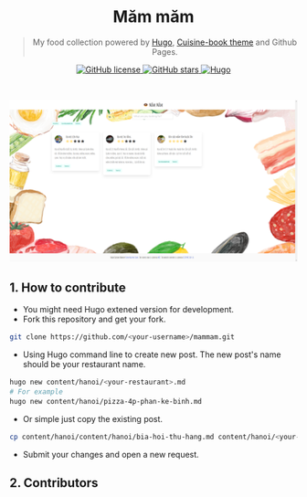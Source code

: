 <div align="center">
	<h1>Măm măm</h1>
	<blockquote align="center">My food collection powered by <a href="https://gohugo.io">Hugo</a>, <a href="https://github.com/ntk148v/hugo-cuisine-book">Cuisine-book theme</a> and Github Pages.</blockquote>
	<p>
		<a href="https://github.com/ntk148v/mammam/blob/master/LICENSE">
			<img alt="GitHub license" src="https://img.shields.io/github/license/ntk148v/mammam?style=for-the-badge">
		</a>
		<a href="https://github.com/ntk148v/mammam/stargazers">
            <img alt="GitHub stars" src="https://img.shields.io/github/stars/ntk148v/mammam?style=for-the-badge">
        </a>
        <a href="https://gohugo.io">
            <img alt="Hugo" src="https://img.shields.io/badge/hugo-0.68-blue.svg?style=for-the-badge">
        </a>
	</p><br>
    <p>
        <img src="./screenshot.png">
    </p>
</div>

## 1. How to contribute

- You might need Hugo extened version for development.
- Fork this repository and get your fork.

```bash
git clone https://github.com/<your-username>/mammam.git
```

- Using Hugo command line to create new post. The new post's name should be your restaurant name.

```bash
hugo new content/hanoi/<your-restaurant>.md
# For example
hugo new content/hanoi/pizza-4p-phan-ke-binh.md
```

- Or simple just copy the existing post.

```bash
cp content/hanoi/content/hanoi/bia-hoi-thu-hang.md content/hanoi/<your-restaurant>.md
```

- Submit your changes and open a new request.

## 2. Contributors
